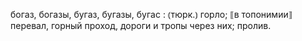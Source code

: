 ---
---

богаз, богазы, бугаз, бугазы, бугас
: ⦅тюрк.⦆ горло; ⟦в топонимии⟧ перевал, горный проход, дороги и тропы через них; пролив.
